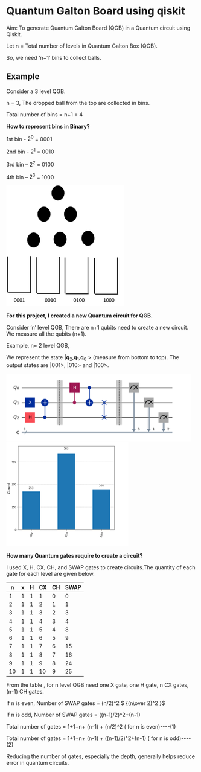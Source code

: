 # Quantum Galton Board using qiskit
Aim: To generate Quantum Galton Board (QGB) in a Quantum circuit using Qiskit.

Let   n = Total number of levels in Quantum Galton Box (QGB).

So, we need ‘n+1’ bins to collect balls. 
## Example
Consider a 3 level QGB.
   
   n = 3, The dropped ball from the top are collected in bins.

   Total number of bins = n+1 = 4

   **How to represent bins in Binary?** 
   
   1st bin - $2^0$ = 0001
   
   2nd bin - $2^1$ = 0010
   
   3rd bin – $2^2$ = 0100
   
   4th bin – $2^3$ = 1000
   
 ![image](https://github.com/basid4739/Qwomanium-2025/blob/main/QGB.png?raw=true)
   

**For this project, I created a new Quantum circuit for QGB.** 

Consider ‘n’ level QGB, There are n+1 qubits need to create a new circuit. We measure all the qubits (n+1).

Example, n= 2 level QGB,

We represent the state |**q**<sub>2</sub>,**q**<sub>1</sub>,**q**<sub>0</sub> > (measure from bottom to top). The output states are |001>, |010> and |100>. 

![image](https://github.com/basid4739/Qwomanium-2025/blob/main/2_level.png)
![image](https://github.com/basid4739/Qwomanium-2025/blob/main/2_level_output.png)

**How many Quantum gates require to create a circuit?**

I used X, H, CX, CH, and SWAP gates to create circuits.The quantity of each gate for each level are given below.

| n | x | H | CX | CH | SWAP |
| --|-- | --| -- | -- | ---  |
| 1|1|1|1|0|0 |
|2|1|1|2|1|1|
|3|1|1|3|2|3|
|4|1|1|4|3|4|
|5|1|1|5|4|8|
|6|1|1|6|5|9|
|7|1|1|7|6|15|
|8|1|1|8|7|16|
|9|1|1|9|8|24|
|10|1|1|10|9|25|

From the table , for n level QGB need one X gate, one H gate, n CX gates, (n-1) CH gates.

If n is even, Number of SWAP gates = (n/2)^2  $ {(n\over 2)^2 }$

If n is odd, Number of SWAP gates = ((n-1)/2)^2+(n-1)

Total number of gates = 1+1+n+ (n-1) + (n/2)^2         ( for n is even)----(1)

Total number of gates = 1+1+n+ (n-1) + ((n-1)/2)^2+(n-1)        ( for n is odd)----(2)

Reducing the number of gates, especially the depth, generally helps reduce error in quantum circuits.


  




